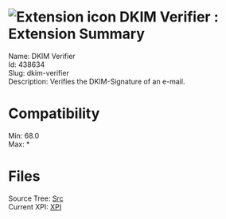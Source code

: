 # ![Extension icon](https://addons.thunderbird.net/user-media/addon_icons/438/438634-64.png?modified=1567109390) DKIM Verifier : Extension Summary

Name: DKIM Verifier  
Id: 438634  
Slug: dkim-verifier  
Description: Verifies the DKIM-Signature of an e-mail.
  

# Compatibility
Min: 68.0  
Max: *  

# Files

Source Tree: [Src](C:/Dev/Thunderbird/ThunderKdB/xall/x68/438634-dkim-verifier/src)  
Current XPI: [XPI](C:/Dev/Thunderbird/ThunderKdB/xall/x68/438634-dkim-verifier/xpi)  



